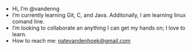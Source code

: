 - Hi, I’m @vandenng
- I’m currently learning Git, C, and Java. Additonally, I am learning linux comand line.
- I’m looking to collaborate an anything I can get my hands on; I love to learn.
- How to reach me: natevandenhoek@gmail.com

<!---
vandenng/vandenng is a ✨ special ✨ repository because its `README.md` (this file) appears on your GitHub profile.
You can click the Preview link to take a look at your changes.
--->
